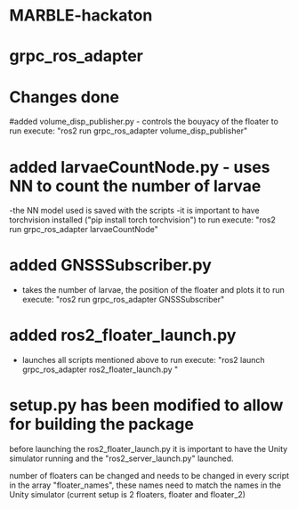 # MARBLE-hackaton

# grpc_ros_adapter
# Changes done
#added volume_disp_publisher.py - controls the bouyacy of the floater to run execute: "ros2 run grpc_ros_adapter volume_disp_publisher"

# added larvaeCountNode.py - uses NN to count the number of larvae
-the NN model used is saved with the scripts -it is important to have torchvision installed ("pip install torch torchvision") to run execute: "ros2 run grpc_ros_adapter larvaeCountNode"

# added GNSSSubscriber.py 
- takes the number of larvae, the position of the floater and plots it to run execute: "ros2 run grpc_ros_adapter GNSSSubscriber"

# added ros2_floater_launch.py 
- launches all scripts mentioned above to run execute: "ros2 launch grpc_ros_adapter ros2_floater_launch.py "

# setup.py has been modified to allow for building the package

before launching the ros2_floater_launch.py it is important to have the Unity simulator running and the "ros2_server_launch.py" launched.

number of floaters can be changed and needs to be changed in every script in the array "floater_names", these names need to match the names in the Unity simulator (current setup is 2 floaters, floater and floater_2)

